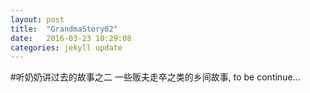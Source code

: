 ```yaml
---
layout: post
title:  "GrandmaStory02"
date:   2016-03-23 10:29:08
categories: jekyll update
---
```


#听奶奶讲过去的故事之二
一些贩夫走卒之类的乡间故事, to be continue...
